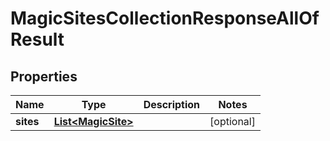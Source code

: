 

# MagicSitesCollectionResponseAllOfResult


## Properties

| Name | Type | Description | Notes |
|------------ | ------------- | ------------- | -------------|
|**sites** | [**List&lt;MagicSite&gt;**](MagicSite.md) |  |  [optional] |



